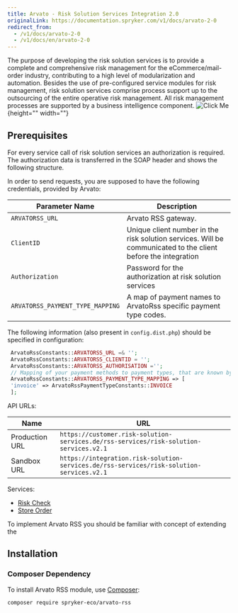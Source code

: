 ```yaml
---
title: Arvato - Risk Solution Services Integration 2.0
originalLink: https://documentation.spryker.com/v1/docs/arvato-2-0
redirect_from:
  - /v1/docs/arvato-2-0
  - /v1/docs/en/arvato-2-0
---
```


The purpose of developing the risk solution services is to provide a complete and comprehensive risk management for the eCommerce/mail-order industry, contributing to a high level of modularization and automation. Besides the use of pre-configured service modules for risk management, risk solution services comprise process support up to the  outsourcing of the entire operative risk management. All risk management processes are supported by a business intelligence component.
![Click Me](https://spryker.s3.eu-central-1.amazonaws.com/docs/Technology+Partners/Payment+Partners/Arvato/arvato-rss-overview.png){height="" width=""}

## Prerequisites

For every service call of risk solution services an authorization is required.
The authorization data is transferred in the SOAP header and shows the following structure.

In order to send requests, you are supposed to have the following credentials, provided by Arvato:

| Parameter Name | Description |
| --- | --- |
| `ARVATORSS_URL` | Arvato RSS gateway. |
| `ClientID` | Unique client number in the risk solution services. Will be communicated to the client before the integration |
| `Authorization` | Password for the authorization at risk solution services |
| `ARVATORSS_PAYMENT_TYPE_MAPPING` | A map of payment names to ArvatoRss specific payment type codes. |

The following information (also present in `config.dist.php`) should be specified in configuration:
```php
 ArvatoRssConstants::ARVATORSS_URL =& '';
 ArvatoRssConstants::ARVATORSS_CLIENTID = '';
 ArvatoRssConstants::ARVATORSS_AUTHORISATION ='';
 // Mapping of your payment methods to payment types, that are known by Arvato Rss.
 ArvatoRssConstants::ARVATORSS_PAYMENT_TYPE_MAPPING => [
 'invoice' => ArvatoRssPaymentTypeConstants::INVOICE
 ];
 ```

API URLs:

| Name | URL |
| --- | --- |
| Production URL | `https://customer.risk-solution-services.de/rss-services/risk-solution-services.v2.1` |
| Sandbox URL | `https://integration.risk-solution-services.de/rss-services/risk-solution-services.v2.1` |

Services:
* [Risk Check](/docs/scos/dev/technology-partners/201811.0/payment-partners/arvato/v.2.0/arvato-risk-check-2.0.html)
* [Store Order](/docs/scos/dev/technology-partners/201811.0/payment-partners/arvato/v.2.0/arvato-store-order-2.0.html)

To implement Arvato RSS you should be familiar with concept of extending the

## Installation

### Composer Dependency

To install Arvato RSS module, use [Composer](https://getcomposer.org/):

```
composer require spryker-eco/arvato-rss
```
